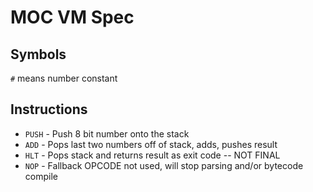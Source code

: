 # MOC VM Spec

## Symbols

`#` means number constant

## Instructions
* `PUSH`    - Push 8 bit number onto the stack
* `ADD`		- Pops last two numbers off of stack, adds, pushes result
* `HLT`     - Pops stack and returns result as exit code -- NOT FINAL
* `NOP`     - Fallback OPCODE not used, will stop parsing and/or bytecode compile